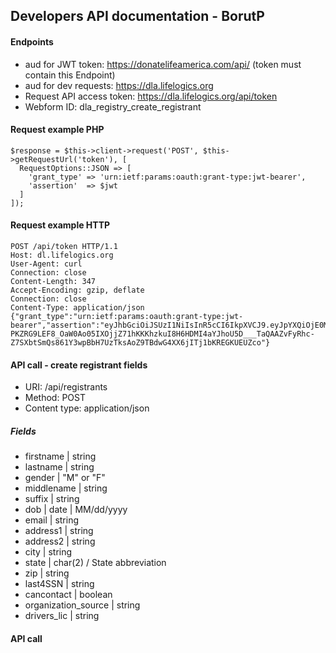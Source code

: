 Developers API documentation - BorutP
---------------------------------------------------------------------------------

#### Endpoints
- aud for JWT token: https://donatelifeamerica.com/api/ (token must contain this Endpoint)
- aud for dev requests: https://dla.lifelogics.org
- Request API access token: https://dla.lifelogics.org/api/token
- Webform ID: dla_registry_create_registrant
#### Request example PHP
```
$response = $this->client->request('POST', $this->getRequestUrl('token'), [
  RequestOptions::JSON => [
    'grant_type' => 'urn:ietf:params:oauth:grant-type:jwt-bearer',
    'assertion'  => $jwt
  ]
]);
```

#### Request example HTTP
```
POST /api/token HTTP/1.1
Host: dl.lifelogics.org
User-Agent: curl
Connection: close
Content-Length: 347
Accept-Encoding: gzip, deflate
Connection: close
Content-Type: application/json
{"grant_type":"urn:ietf:params:oauth:grant-type:jwt-bearer","assertion":"eyJhbGciOiJSUzI1NiIsInR5cCI6IkpXVCJ9.eyJpYXQiOjE0MjUwNTU2ODgsImlzcyI6IjMxMzhaWkdhWFFFWjJTVzFFcmp1In0.kS556ehBpyjx4RHvFA6AwosTgpBw0baTWVq4unDSwi80B8-PKZRG9LEF8_OaW0Ao05IXOjjZ71hKKKhzkuI8H6HDMI4aYJhoU5D___TaQAAZvFyRhc-Z7SXbtSmQs861Y3wpBbH7UzTksAoZ9TBdwG4XX6jITj1bKREGKUEUZco"}
```

#### API call - create registrant fields
* URI: /api/registrants
* Method: POST
* Content type: application/json

##### Fields
- firstname | string
- lastname | string
- gender | "M" or "F"
- middlename | string
- suffix | string
- dob | date | MM/dd/yyyy
- email | string
- address1 | string
- address2 | string
- city | string
- state | char(2) / State abbreviation
- zip | string
- last4SSN | string
- cancontact | boolean
- organization_source | string
- drivers_lic | string

#### API call 
         
